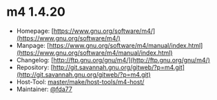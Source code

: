 # m4 1.4.20
 - Homepage: [https://www.gnu.org/software/m4/](https://www.gnu.org/software/m4/)
 - Manpage: [https://www.gnu.org/software/m4/manual/index.html](https://www.gnu.org/software/m4/manual/index.html)
 - Changelog: [http://ftp.gnu.org/gnu/m4/](http://ftp.gnu.org/gnu/m4/)
 - Repository: [http://git.savannah.gnu.org/gitweb/?p=m4.git](http://git.savannah.gnu.org/gitweb/?p=m4.git)
 - Host-Tool: [master/make/host-tools/m4-host/](https://github.com/Freetz-NG/freetz-ng/tree/master/make/host-tools/m4-host/)
 - Maintainer: [@fda77](https://github.com/fda77)

